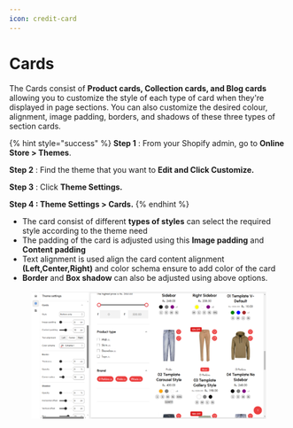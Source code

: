 ```yaml
---
icon: credit-card
---
```


# Cards

The Cards consist of **Product cards, Collection cards, and Blog cards** allowing you to customize the style of each type of card when they're displayed in page sections. You can also customize the desired colour, alignment, image padding, borders, and shadows of these three types of section cards.

{% hint style="success" %}
**Step 1** : From your Shopify admin, go to **Online Store > Themes**.

**Step 2** : Find the theme that you want to **Edit and Click Customize.**

**Step 3** : Click **Theme Settings.**

**Step 4 : Theme Settings > Cards.**
{% endhint %}

* The card consist of different **types of styles** can select the required style according to the theme need
* The padding of the card is adjusted using this **Image padding** and **Content padding**
* Text alignment is used align the card content alignment **(Left,Center,Right)** and color schema ensure to add color of the card
* **Border** and **Box shadow** can also be adjusted using above options.

<figure><img src="../.gitbook/assets/crda.png" alt=""><figcaption></figcaption></figure>
